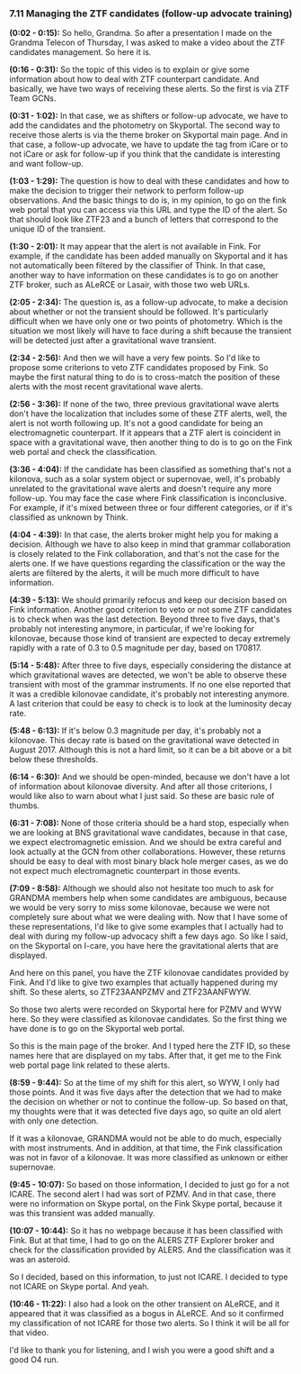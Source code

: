 ### 7.11 Managing the ZTF candidates (follow-up advocate training)

**(0:02 - 0:15):**
So hello, Grandma. So after a presentation I made on the Grandma Telecon of Thursday, I was asked to make a video about the ZTF candidates management. So here it is.

**(0:16 - 0:31):**
So the topic of this video is to explain or give some information about how to deal with ZTF counterpart candidate. And basically, we have two ways of receiving these alerts. So the first is via ZTF Team GCNs.

**(0:31 - 1:02):**
In that case, we as shifters or follow-up advocate, we have to add the candidates and the photometry on Skyportal. The second way to receive those alerts is via the theme broker on Skyportal main page. And in that case, a follow-up advocate, we have to update the tag from iCare or to not iCare or ask for follow-up if you think that the candidate is interesting and want follow-up.

**(1:03 - 1:29):**
The question is how to deal with these candidates and how to make the decision to trigger their network to perform follow-up observations. And the basic things to do is, in my opinion, to go on the fink web portal that you can access via this URL and type the ID of the alert. So that should look like ZTF23 and a bunch of letters that correspond to the unique ID of the transient.

**(1:30 - 2:01):**
It may appear that the alert is not available in Fink. For example, if the candidate has been added manually on Skyportal and it has not automatically been filtered by the classifier of Think. In that case, another way to have information on these candidates is to go on another ZTF broker, such as ALeRCE or Lasair, with those two web URLs.

**(2:05 - 2:34):**
The question is, as a follow-up advocate, to make a decision about whether or not the transient should be followed. It's particularly difficult when we have only one or two points of photometry. Which is the situation we most likely will have to face during a shift because the transient will be detected just after a gravitational wave transient.

**(2:34 - 2:56):**
And then we will have a very few points. So I'd like to propose some criterions to veto ZTF candidates proposed by Fink. So maybe the first natural thing to do is to cross-match the position of these alerts with the most recent gravitational wave alerts.

**(2:56 - 3:36):**
If none of the two, three previous gravitational wave alerts don't have the localization that includes some of these ZTF alerts, well, the alert is not worth following up. It's not a good candidate for being an electromagnetic counterpart. If it appears that a ZTF alert is coincident in space with a gravitational wave, then another thing to do is to go on the Fink web portal and check the classification.

**(3:36 - 4:04):**
If the candidate has been classified as something that's not a kilonova, such as a solar system object or supernovae, well, it's probably unrelated to the gravitational wave alerts and doesn't require any more follow-up. You may face the case where Fink classification is inconclusive. For example, if it's mixed between three or four different categories, or if it's classified as unknown by Think.

**(4:04 - 4:39):**
In that case, the alerts broker might help you for making a decision. Although we have to also keep in mind that grammar collaboration is closely related to the Fink collaboration, and that's not the case for the alerts one. If we have questions regarding the classification or the way the alerts are filtered by the alerts, it will be much more difficult to have information.

**(4:39 - 5:13):**
We should primarily refocus and keep our decision based on Fink information. Another good criterion to veto or not some ZTF candidates is to check when was the last detection. Beyond three to five days, that's probably not interesting anymore, in particular, if we're looking for kilonovae, because those kind of transient are expected to decay extremely rapidly with a rate of 0.3 to 0.5 magnitude per day, based on 170817.

**(5:14 - 5:48):**
After three to five days, especially considering the distance at which gravitational waves are detected, we won't be able to observe these transient with most of the grammar instruments. If no one else reported that it was a credible kilonovae candidate, it's probably not interesting anymore. A last criterion that could be easy to check is to look at the luminosity decay rate.

**(5:48 - 6:13):**
If it's below 0.3 magnitude per day, it's probably not a kilonovae. This decay rate is based on the gravitational wave detected in August 2017. Although this is not a hard limit, so it can be a bit above or a bit below these thresholds.

**(6:14 - 6:30):**
And we should be open-minded, because we don't have a lot of information about kilonovae diversity. And after all those criterions, I would like also to warn about what I just said. So these are basic rule of thumbs.

**(6:31 - 7:08):**
None of those criteria should be a hard stop, especially when we are looking at BNS gravitational wave candidates, because in that case, we expect electromagnetic emission. And we should be extra careful and look actually at the GCN from other collaborations. However, these returns should be easy to deal with most binary black hole merger cases, as we do not expect much electromagnetic counterpart in those events.

**(7:09 - 8:58):**
Although we should also not hesitate too much to ask for GRANDMA members help when some candidates are ambiguous, because we would be very sorry to miss some kilonovae, because we were not completely sure about what we were dealing with. Now that I have some of these representations, I'd like to give some examples that I actually had to deal with during my follow-up advocacy shift a few days ago. So like I said, on the Skyportal on I-care, you have here the gravitational alerts that are displayed.

And here on this panel, you have the ZTF kilonovae candidates provided by Fink. And I'd like to give two examples that actually happened during my shift. So these alerts, so ZTF23AANPZMV and ZTF23AANFWYW.

So those two alerts were recorded on Skyportal here for PZMV and WYW here. So they were classified as kilonovae candidates. So the first thing we have done is to go on the Skyportal web portal.

So this is the main page of the broker. And I typed here the ZTF ID, so these names here that are displayed on my tabs. After that, it get me to the Fink web portal page link related to these alerts.

**(8:59 - 9:44):**
So at the time of my shift for this alert, so WYW, I only had those points. And it was five days after the detection that we had to make the decision on whether or not to continue the follow-up. So based on that, my thoughts were that it was detected five days ago, so quite an old alert with only one detection.

If it was a kilonovae, GRANDMA would not be able to do much, especially with most instruments. And in addition, at that time, the Fink classification was not in favor of a kilonovae. It was more classified as unknown or either supernovae.

**(9:45 - 10:07):**
So based on those information, I decided to just go for a not ICARE. The second alert I had was sort of PZMV. And in that case, there were no information on Skype portal, on the Fink Skype portal, because it was this transient was added manually.

**(10:07 - 10:44):**
So it has no webpage because it has been classified with Fink. But at that time, I had to go on the ALERS ZTF Explorer broker and check for the classification provided by ALERS. And the classification was it was an asteroid.

So I decided, based on this information, to just not ICARE. I decided to type not ICARE on Skype portal. And yeah.

**(10:46 - 11:22):**
I also had a look on the other transient on ALeRCE, and it appeared that it was classified as a bogus in ALeRCE. And so it confirmed my classification of not ICARE for those two alerts. So I think it will be all for that video.

I'd like to thank you for listening, and I wish you were a good shift and a good O4 run.
